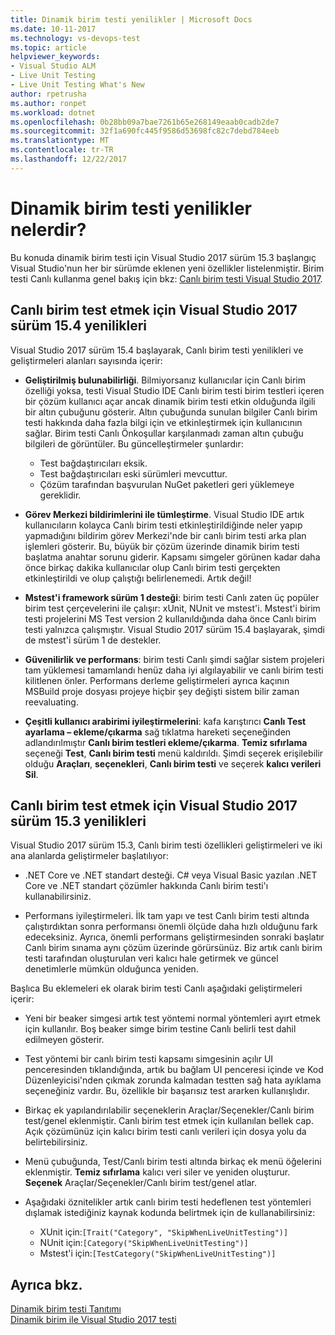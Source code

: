 ```yaml
---
title: Dinamik birim testi yenilikler | Microsoft Docs
ms.date: 10-11-2017
ms.technology: vs-devops-test
ms.topic: article
helpviewer_keywords:
- Visual Studio ALM
- Live Unit Testing
- Live Unit Testing What's New
author: rpetrusha
ms.author: ronpet
ms.workload: dotnet
ms.openlocfilehash: 0b28bb09a7bae7261b65e268149eaab0cadb2de7
ms.sourcegitcommit: 32f1a690fc445f9586d53698fc82c7debd784eeb
ms.translationtype: MT
ms.contentlocale: tr-TR
ms.lasthandoff: 12/22/2017
---
```

# <a name="whats-new-in-live-unit-testing"></a>Dinamik birim testi yenilikler nelerdir?

Bu konuda dinamik birim testi için Visual Studio 2017 sürüm 15.3 başlangıç Visual Studio'nun her bir sürümde eklenen yeni özellikler listelenmiştir. Birim testi Canlı kullanma genel bakış için bkz: [Canlı birim testi Visual Studio 2017](live-unit-testing.md).

## <a name="whats-new-in-live-unit-testing-for-visual-studio-2017-version-154"></a>Canlı birim test etmek için Visual Studio 2017 sürüm 15.4 yenilikleri

Visual Studio 2017 sürüm 15.4 başlayarak, Canlı birim testi yenilikleri ve geliştirmeleri alanları sayısında içerir:

- **Geliştirilmiş bulunabilirliği**. Bilmiyorsanız kullanıcılar için Canlı birim özelliği yoksa, testi Visual Studio IDE Canlı birim testi birim testleri içeren bir çözüm kullanıcı açar ancak dinamik birim testi etkin olduğunda ilgili bir altın çubuğunu gösterir. Altın çubuğunda sunulan bilgiler Canlı birim testi hakkında daha fazla bilgi için ve etkinleştirmek için kullanıcının sağlar. Birim testi Canlı Önkoşullar karşılanmadı zaman altın çubuğu bilgileri de görüntüler. Bu güncelleştirmeler şunlardır:

   - Test bağdaştırıcıları eksik.
   - Test bağdaştırıcıları eski sürümleri mevcuttur.
   - Çözüm tarafından başvurulan NuGet paketleri geri yüklemeye gereklidir. 

- **Görev Merkezi bildirimlerini ile tümleştirme**. Visual Studio IDE artık kullanıcıların kolayca Canlı birim testi etkinleştirildiğinde neler yapıp yapmadığını bildirim görev Merkezi'nde bir canlı birim testi arka plan işlemleri gösterir. Bu, büyük bir çözüm üzerinde dinamik birim testi başlatma anahtar sorunu giderir. Kapsamı simgeler görünen kadar daha önce birkaç dakika kullanıcılar olup Canlı birim testi gerçekten etkinleştirildi ve olup çalıştığı belirlenemedi. Artık değil!

- **Mstest'i framework sürüm 1 desteği**: birim testi Canlı zaten üç popüler birim test çerçevelerini ile çalışır: xUnit, NUnit ve mstest'i. Mstest'i birim testi projelerini MS Test version 2 kullanıldığında daha önce Canlı birim testi yalnızca çalışmıştır. Visual Studio 2017 sürüm 15.4 başlayarak, şimdi de mstest'i sürüm 1 de destekler. 

- **Güvenilirlik ve performans**: birim testi Canlı şimdi sağlar sistem projeleri tam yüklemesi tamamlandı henüz daha iyi algılayabilir ve canlı birim testi kilitlenen önler. Performans derleme geliştirmeleri ayrıca kaçının MSBuild proje dosyası projeye hiçbir şey değişti sistem bilir zaman reevaluating.  

- **Çeşitli kullanıcı arabirimi iyileştirmelerini**: kafa karıştırıcı **Canlı Test ayarlama – ekleme/çıkarma** sağ tıklatma hareketi seçeneğinden adlandırılmıştır **Canlı birim testleri ekleme/çıkarma**. **Temiz sıfırlama** seçeneği **Test**, **Canlı birim testi** menü kaldırıldı. Şimdi seçerek erişilebilir olduğu **Araçları**, **seçenekleri**, **Canlı birim testi** ve seçerek **kalıcı verileri Sil**.

## <a name="whats-new-in-live-unit-testing-for-visual-studio-2017-version-153"></a>Canlı birim test etmek için Visual Studio 2017 sürüm 15.3 yenilikleri

Visual Studio 2017 sürüm 15.3, Canlı birim testi özellikleri geliştirmeleri ve iki ana alanlarda geliştirmeler başlatılıyor:

- .NET Core ve .NET standart desteği. C# veya Visual Basic yazılan .NET Core ve .NET standart çözümler hakkında Canlı birim testi'ı kullanabilirsiniz.
 
-  Performans iyileştirmeleri. İlk tam yapı ve test Canlı birim testi altında çalıştırdıktan sonra performansı önemli ölçüde daha hızlı olduğunu fark edeceksiniz. Ayrıca, önemli performans geliştirmesinden sonraki başlatır Canlı birim sınama aynı çözüm üzerinde görürsünüz. Biz artık canlı birim testi tarafından oluşturulan veri kalıcı hale getirmek ve güncel denetimlerle mümkün olduğunca yeniden. 
 
Başlıca Bu eklemeleri ek olarak birim testi Canlı aşağıdaki geliştirmeleri içerir: 

- Yeni bir beaker simgesi artık test yöntemi normal yöntemleri ayırt etmek için kullanılır. Boş beaker simge birim testine Canlı belirli test dahil edilmeyen gösterir. 

- Test yöntemi bir canlı birim testi kapsamı simgesinin açılır UI penceresinden tıklandığında, artık bu bağlam UI penceresi içinde ve Kod Düzenleyicisi'nden çıkmak zorunda kalmadan testten sağ hata ayıklama seçeneğiniz vardır. Bu, özellikle bir başarısız test ararken kullanışlıdır.  

- Birkaç ek yapılandırılabilir seçeneklerin Araçlar/Seçenekler/Canlı birim test/genel eklenmiştir. Canlı birim test etmek için kullanılan bellek cap. Açık çözümünüz için kalıcı birim testi canlı verileri için dosya yolu da belirtebilirsiniz. 

- Menü çubuğunda, Test/Canlı birim testi altında birkaç ek menü öğelerini eklenmiştir. **Temiz sıfırlama** kalıcı veri siler ve yeniden oluşturur. **Seçenek** Araçlar/Seçenekler/Canlı birim test/genel atlar.
  
- Aşağıdaki öznitelikler artık canlı birim testi hedeflenen test yöntemleri dışlamak istediğiniz kaynak kodunda belirtmek için de kullanabilirsiniz:
   - XUnit için:`[Trait("Category", "SkipWhenLiveUnitTesting")]`
   - NUnit için:`[Category("SkipWhenLiveUnitTesting")]`
   - Mstest'i için:`[TestCategory("SkipWhenLiveUnitTesting")]`

## <a name="see-also"></a>Ayrıca bkz.
[Dinamik birim testi Tanıtımı](live-unit-testing-intro.md)   
[Dinamik birim ile Visual Studio 2017 testi](live-unit-testing.md)

